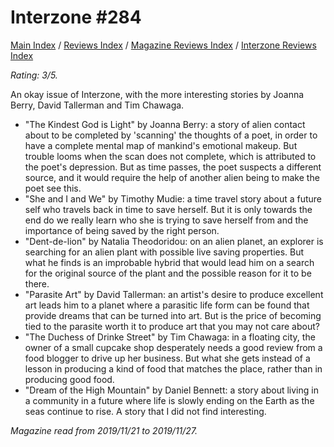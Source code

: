 # Interzone #284

[Main Index](../../../README.md) / [Reviews Index](../../README.md) / [Magazine Reviews Index](../README.md) / [Interzone Reviews Index](README.md)

*Rating: 3/5.*

An okay issue of Interzone, with the more interesting stories by Joanna Berry, David Tallerman and Tim Chawaga.

- "The Kindest God is Light" by Joanna Berry: a story of alien contact about to be completed by 'scanning' the thoughts of a poet, in order to have a complete mental map of mankind's emotional makeup. But trouble looms when the scan does not complete, which is attributed to the poet's depression. But as time passes, the poet suspects a different source, and it would require the help of another alien being to make the poet see this.
- "She and I and We" by Timothy Mudie: a time travel story about a future self who travels back in time to save herself. But it is only towards the end do we really learn who she is trying to save herself from and the importance of being saved by the right person.
- "Dent-de-lion" by Natalia Theodoridou: on an alien planet, an explorer is searching for an alien plant with possible live saving properties. But what he finds is an improbable hybrid that would lead him on a search for the original source of the plant and the possible reason for it to be there.
- "Parasite Art" by David Tallerman: an artist's desire to produce excellent art leads him to a planet where a parasitic life form can be found that provide dreams that can be turned into art. But is the price of becoming tied to the parasite worth it to produce art that you may not care about?
- "The Duchess of Drinke Street" by Tim Chawaga: in a floating city, the owner of a small cupcake shop desperately needs a good review from a food blogger to drive up her business. But what she gets instead of a lesson in producing a kind of food that matches the place, rather than in producing good food.
- "Dream of the High Mountain" by Daniel Bennett: a story about living in a community in a future where life is slowly ending on the Earth as the seas continue to rise. A story that I did not find interesting.

*Magazine read from 2019/11/21 to 2019/11/27.*
